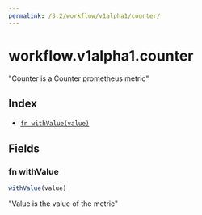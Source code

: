 ```yaml
---
permalink: /3.2/workflow/v1alpha1/counter/
---
```


# workflow.v1alpha1.counter

"Counter is a Counter prometheus metric"

## Index

* [`fn withValue(value)`](#fn-withvalue)

## Fields

### fn withValue

```ts
withValue(value)
```

"Value is the value of the metric"
